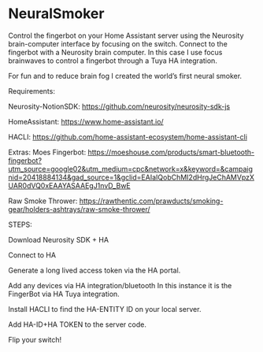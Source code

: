 # NeuralSmoker
Control the fingerbot on your Home Assistant server using the Neurosity brain-computer interface by focusing on the switch.
Connect to the fingerbot with a Neurosity brain computer. In this case I use focus brainwaves to control a fingerbot through a Tuya HA integration. 

For fun and to reduce brain fog I created the world’s first neural smoker. 

Requirements:

Neurosity-NotionSDK: https://github.com/neurosity/neurosity-sdk-js 

HomeAssistant: https://www.home-assistant.io/

HACLI: https://github.com/home-assistant-ecosystem/home-assistant-cli

Extras: 
Moes Fingerbot: https://moeshouse.com/products/smart-bluetooth-fingerbot?utm_source=google02&utm_medium=cpc&network=x&keyword=&campaignid=20418884134&gad_source=1&gclid=EAIaIQobChMI2dHrgJeChAMVpzXUAR0dVQ0xEAAYASAAEgJ1nvD_BwE

Raw Smoke Thrower:
https://rawthentic.com/prawducts/smoking-gear/holders-ashtrays/raw-smoke-thrower/

STEPS: 

Download Neurosity SDK + HA

Connect to HA

Generate a long lived access token via the HA portal. 

Add any devices via HA integration/bluetooth
In this instance it is the FingerBot via HA Tuya integration. 

Install HACLI to find the HA-ENTITY ID on your local server. 

Add HA-ID+HA TOKEN to the server code. 

Flip your switch!
